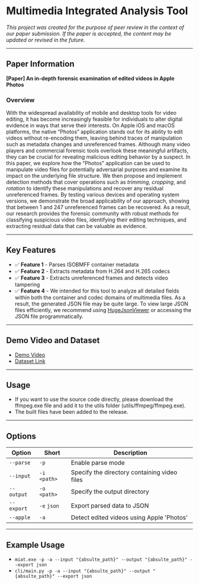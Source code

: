 # Multimedia Integrated Analysis Tool

*This project was created for the purpose of peer review in the context of our paper submission. If the paper is accepted, the content may be updated or revised in the future.*

---

## Paper Information

**[Paper] An in-depth forensic examination of edited videos in Apple Photos**

### Overview
With the widespread availability of mobile and desktop tools for video editing, it has become increasingly feasible for individuals to alter digital evidence in ways that serve their interests. On Apple iOS and macOS platforms, the native “Photos” application stands out for its ability to edit videos without re-encoding them, leaving behind traces of manipulation such as metadata changes and unreferenced frames. Although many video players and commercial forensic tools overlook these meaningful artifacts, they can be crucial for revealing malicious editing behavior by a suspect. In this paper, we explore how the “Photos” application can be used to manipulate video files for potentially adversarial purposes and examine its impact on the underlying file structure. We then propose and implement detection methods that cover operations such as *trimming*, *cropping*, and *rotation* to identify these manipulations and recover any residual unreferenced frames. By testing various devices and operating system versions, we demonstrate the broad applicability of our approach, showing that between 1 and 247 unreferenced frames can be recovered. As a result, our research provides the forensic community with robust methods for classifying suspicious video files, identifying their editing techniques, and extracting residual data that can be valuable as evidence.

---

## Key Features
- ✅ **Feature 1** - Parses ISOBMFF container metadata  
- ✅ **Feature 2** - Extracts metadata from H.264 and H.265 codecs  
- ✅ **Feature 3** - Extracts unreferenced frames and detects video tampering  
- ✅ **Feature 4** - We intended for this tool to analyze all detailed fields within both the container and codec domains of multimedia files. As a result, the generated JSON file may be quite large. To view large JSON files efficiently, we recommend using [HugeJsonViewer](https://github.com/WelliSolutions/HugeJsonViewer) or accessing the JSON file programmatically.

---

## Demo Video and Dataset
- [Demo Video](https://youtu.be/bIsp8vlMiXs)  
- [Dataset Link](https://drive.google.com/drive/folders/1CrAOWKht3vmBBK3EgVnfm6_sYQxPvueg?usp=sharing)

---

## Usage
- If you want to use the source code directly, please download the ffmpeg.exe file and add it to the utils folder (utils/ffmpeg/ffmpeg.exe).
- The built files have been added to the release.

---

## Options

| Option       | Short             | Description                                       |
|--------------|-------------------|---------------------------------------------------|
| `--parse`    | `-p`              | Enable parse mode                                 |
| `--input`    | `-i` `<path>`     | Specify the directory containing video files      |
| `--output`   | `-o` `<path>`     | Specify the output directory                      |
| `--export`   | `-e` `json`       | Export parsed data to JSON                        |
| `--apple`    | `-a`              | Detect edited videos using Apple 'Photos'         |

---

## Example Usage
- `miat.exe -p -a --input "{absulte_path}" --output "{absulte_path}" --export json`
- `cli/main.py -p -a --input "{absulte_path}" --output "{absulte_path}" --export json`
